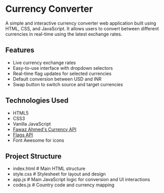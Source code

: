 # Currency Converter

A simple and interactive currency converter web application built using HTML, CSS, and JavaScript. It allows users to convert between different currencies in real-time using the latest exchange rates.

## Features

- Live currency exchange rates
- Easy-to-use interface with dropdown selectors
- Real-time flag updates for selected currencies
- Default conversion between USD and INR
- Swap button to switch source and target currencies

## Technologies Used

- HTML5
- CSS3
- Vanilla JavaScript
- [Fawaz Ahmed's Currency API](https://github.com/fawazahmed0/currency-api)
- [Flags API](https://flagsapi.com)
- Font Awesome for icons

## Project Structure

<ul>
    <li>index.html # Main HTML structure</li>
    <li>style.css # Stylesheet for layout and design</li>
    <li>app.js # Main JavaScript logic for conversion and UI interactions</li>
    <li>codes.js # Country code and currency mapping</li>
</ul>
